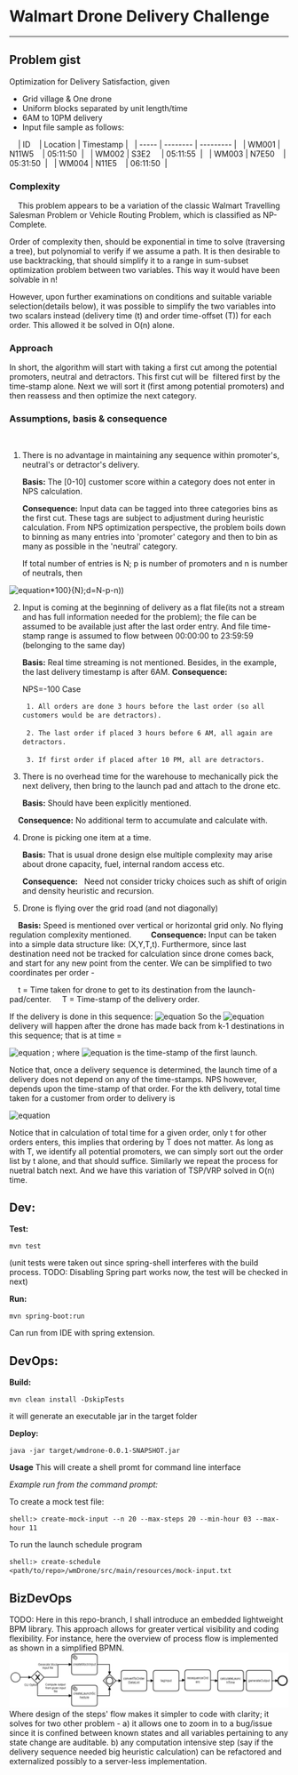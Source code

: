 # Walmart Drone Delivery Challenge


----------------
## Problem gist

Optimization for Delivery Satisfaction, given 

- Grid village & One drone
- Uniform blocks separated by unit length/time
- 6AM to 10PM delivery
- Input file sample as follows:

  
  | ID    | Location | Timestamp |
  | ----- | -------- | --------- |
  | WM001 | N11W5    | 05:11:50  |
  | WM002 | S3E2     | 05:11:55  |
  | WM003 | N7E50    | 05:31:50  |
  | WM004 | N11E5    | 06:11:50  |

### Complexity   
    
This problem appears to be a variation of the classic Walmart Travelling Salesman Problem or Vehicle Routing Problem, which is classified as NP-Complete. 

Order of complexity then, should be exponential in time to solve (traversing a tree), but polynomial to verify if we assume a path. It is then desirable to use backtracking, that should simplify it to a range in sum-subset optimization problem between two variables. This way it would have been solvable in n! 

However, upon further examinations on conditions and suitable variable selection(details below), it was possible to simplify the two variables into two scalars instead (delivery time (t) and order time-offset (T)) for each order. This allowed it be solved in O(n) alone. 

### Approach

In short, the algorithm will start with taking a first cut among the potential promoters, neutral and detractors. This first cut will be  filtered first by the time-stamp alone. Next we will sort it (first among potential promoters) and then reassess and then optimize the next category.



### Assumptions, basis & consequence 
	       
1. There is no advantage in maintaining any sequence within promoter's, neutral's or detractor's delivery.
		
	**Basis:** The [0-10] customer score within a category does not enter in NPS calculation. 
		
	**Consequence:** Input data can be tagged into three categories bins as the first cut. These tags are subject to adjustment during heuristic calculation. From NPS optimization perspective, the problem boils down to binning as many entries into 'promoter' category and then to bin as many as possible in the 'neutral' category.

	If total number of entries is N; p is number of promoters and n is number of neutrals, then 

![equation](http://latex.codecogs.com/png.latex?NPS=\frac{(p-d))*100}{N};d=N-p-n))
	

2. Input is coming at the beginning of delivery as a flat file(its not a stream and has full information needed for the problem); the file can be assumed to be available just after the last order entry. And file time-stamp range is assumed to flow between 00:00:00 to 23:59:59 (belonging to the same day)

	**Basis:** Real time streaming is not mentioned. Besides, in the example, the last delivery timestamp is after 6AM.
	**Consequence:**		

	 NPS=-100 Case  

		1. All orders are done 3 hours before the last order (so all customers would be are detractors). 

		2. The last order if placed 3 hours before 6 AM, all again are detractors.  

		3. If first order if placed after 10 PM, all are detractors.

3. There is no overhead time for the warehouse to mechanically pick the next delivery, then bring to the launch pad and attach to the drone etc. 
	 
	**Basis:** Should have been explicitly mentioned.

    **Consequence:** No additional term to accumulate and calculate with. 

4. Drone is picking one item at a time. 

	**Basis:** That is usual drone design else multiple complexity may arise about drone capacity, fuel, internal random access etc.
	
	**Consequence:**   Need not consider tricky choices such as shift of origin and density heuristic and recursion.

5. Drone is flying over the grid road (and not diagonally)
	
    **Basis:** Speed is mentioned over vertical or horizontal grid only. No flying regulation complexity mentioned. 
    
    **Consequence:** Input can be taken into a simple data structure like: (X,Y,T,t). Furthermore, since last destination need not be tracked for calculation since drone comes back, and start for any new point from the center. We can be simplified to two coordinates per order - 

    t = Time taken for drone to get to its destination from the launch-pad/center.
    
	T = Time-stamp of the delivery order.
	
If the delivery is done in this sequence: ![equation](http://latex.codecogs.com/png.latex?(t_{1},T_{1}),(t_{2},T_{2}),...(t_{n},T_{n})) 
	So the 	![equation](http://latex.codecogs.com/png.latex?k^{th}) delivery will happen after the drone has made back from k-1 destinations in this sequence; that is at time = 
	
![equation](http://latex.codecogs.com/png.latex?\tau+2*\sum_{i=1}^{k-1}t_{i}) ;
where ![equation](http://latex.codecogs.com/png.latex?\tau) is the time-stamp of the first launch.

Notice that, once a delivery sequence is determined, the launch time of a delivery does not depend on any of the time-stamps. NPS however, depends upon the time-stamp of that order. For the kth delivery, total time taken for a customer from order to delivery is 

![equation](http://latex.codecogs.com/png.latex?\tau+2*\sum_{i=1}^{k-1}t_{i}+t_{k}-T_{k})

Notice that in calculation of total time for a given order, only t for other orders enters, this implies that ordering by T does not matter. As long as with T, we identify all potential promoters, we can simply sort out the order list by t alone, and that should suffice. Similarly we repeat the process for nuetral batch next. And we have this variation of TSP/VRP solved in O(n) time. 


## Dev:

**Test:**
```
mvn test
```
(unit tests were taken out since spring-shell interferes with the build process. TODO: Disabling Spring part works now, the test will be checked in next) 

**Run:**
```
mvn spring-boot:run
```
Can run from IDE with spring extension. 

## DevOps:

**Build:**
```
mvn clean install -DskipTests
```

it will generate an executable jar in the target folder


**Deploy:**
``` 
java -jar target/wmdrone-0.0.1-SNAPSHOT.jar
```

**Usage**
This will create a shell promt for command line interface

*Example run from the command prompt:*

To create a mock test file:
```
shell:> create-mock-input --n 20 --max-steps 20 --min-hour 03 --max-hour 11
```
To run the launch schedule program
```
shell:> create-schedule <path/to/repo>/wmDrone/src/main/resources/mock-input.txt
```
## BizDevOps

TODO: Here in this repo-branch, I shall introduce an embedded lightweight BPM library. This approach allows for greater vertical visibility and coding flexibility. For instance, here the overview of process flow is implemented as shown in a simplified BPMN. 
	![methods flow](resources/../src/main/resources/wmDroneProc.png)
	Where design of the steps' flow makes it simpler to code with clarity; it solves for two other problem - 
a) it allows one to zoom in to a bug/issue since it is confined between known states and all variables pertaining to any state change are auditable. 
b) any computation intensive step (say if the delivery sequence needed big heuristic calculation) can be refactored and externalized possibly to a server-less implementation. 
